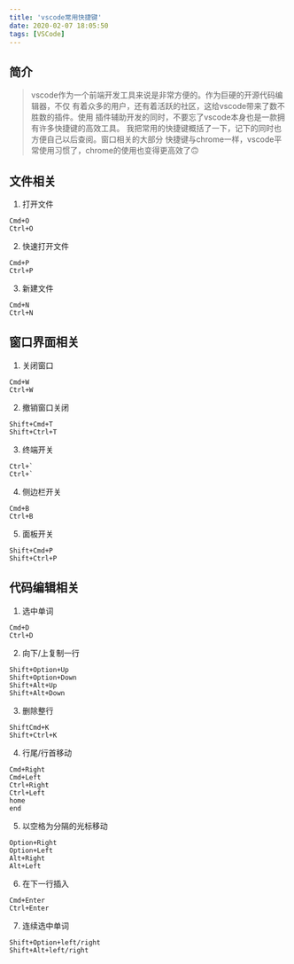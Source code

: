 ```yaml
---
title: 'vscode常用快捷键'
date: 2020-02-07 18:05:50
tags: [VSCode]
---
```


## 简介
>vscode作为一个前端开发工具来说是非常方便的。作为巨硬的开源代码编辑器，不仅
>有着众多的用户，还有着活跃的社区，这给vscode带来了数不胜数的插件。使用
>插件辅助开发的同时，不要忘了vscode本身也是一款拥有许多快捷键的高效工具。
>我把常用的快捷键概括了一下，记下的同时也方便自己以后查阅。窗口相关的大部分
>快捷键与chrome一样，vscode平常使用习惯了，chrome的使用也变得更高效了🙃

## 文件相关
1. 打开文件
```
Cmd+O
Ctrl+O
```
2. 快速打开文件
```
Cmd+P
Ctrl+P
```
3. 新建文件
```
Cmd+N
Ctrl+N
```

## 窗口界面相关
1. 关闭窗口
```
Cmd+W 
Ctrl+W
```
2. 撤销窗口关闭
```
Shift+Cmd+T
Shift+Ctrl+T
```
3. 终端开关
```
Ctrl+`
Ctrl+`
```
4. 侧边栏开关
```
Cmd+B 
Ctrl+B
```
5. 面板开关
```
Shift+Cmd+P
Shift+Ctrl+P
```

## 代码编辑相关
1. 选中单词
```
Cmd+D
Ctrl+D
```
2. 向下/上复制一行
```
Shift+Option+Up
Shift+Option+Down
Shift+Alt+Up
Shift+Alt+Down
```
3. 删除整行
```
ShiftCmd+K
Shift+Ctrl+K
```
4. 行尾/行首移动
```
Cmd+Right
Cmd+Left
Ctrl+Right
Ctrl+Left
home
end
```
5. 以空格为分隔的光标移动
```
Option+Right
Option+Left
Alt+Right
Alt+Left
```
6. 在下一行插入
```
Cmd+Enter 
Ctrl+Enter
```
7. 连续选中单词
```
Shift+Option+left/right
Shift+Alt+left/right
```